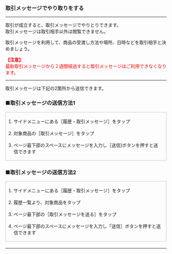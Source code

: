 <h3>取引メッセージでやり取りをする</h3>
<hr>

取引が成立すると、取引メッセージでやりとりできます。  
取引メッセージは取引相手以外は閲覧できません。

取引メッセージを利用して、商品の受渡し方法や場所、日時などを取引相手と決めましょう。

<font color="#ff0000"> <strong>【注意】</strong>   
最新取引メッセージから２週間経過すると取引メッセージはご利用できなくなります。
</font>

<hr>

取引メッセージは下記の2箇所から送信できます。

<h3>■取引メッセージの送信方法1</h3>

<div style="padding: 3px 15px 3px 0px; margin-top: 15px; margin-bottom: 20px; border: 2px solid #dcdcdc; ">
<ol>
<li>サイドメニューにある［履歴・取引メッセージ］をタップ</li>
<br>
<li>対象商品の［取引メッセージ］をタップ</li>
<br>
<li>ページ最下部のスペースにメッセージを入力し［送信]ボタンを押すと送信できます</li>
</ol>
</div>

<h3>■取引メッセージの送信方法2</h3>

<div style="padding: 3px 15px 3px 0px; margin-top: 15px; margin-bottom: 20px; border: 2px solid #dcdcdc; ">
<ol>
<li>サイドメニューにある［履歴・取引メッセージ］をタップ</li>
<br>
<li>履歴一覧より、対象商品をタップ</li>
<br>
<li>ページ最下部の［取引メッセージを送る］をタップ</li>
<br>
<li>ページ最下部のスペースにメッセージを入力し「送信］ボタンを押すと送信できます</li>
</ol>
</div>

<hr>